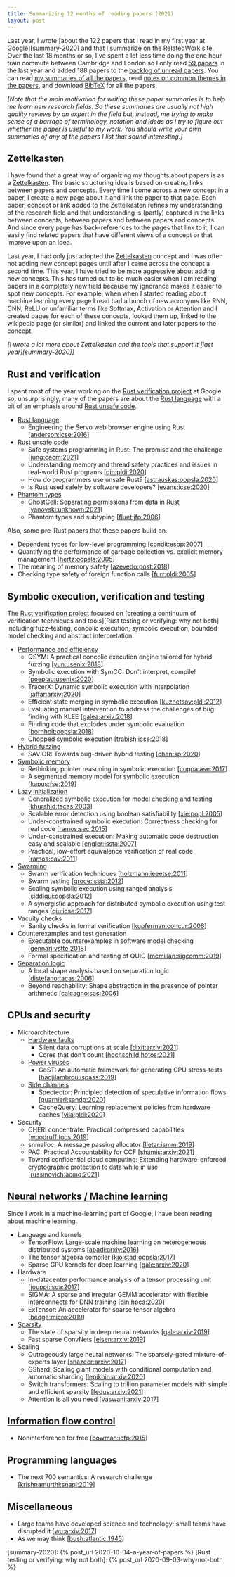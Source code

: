 ```yaml
---
title: Summarizing 12 months of reading papers (2021)
layout: post
---
```


Last year, I wrote [about the 122 papers that I read in my first year at Google][summary-2020]
and that I summarize on [the RelatedWork site][RelatedWork].
Over the last 18 months or so, I've spent a lot less time doing the one hour train commute between Cambridge and London
so I only read [59 papers][papers] in the last year and added 188 papers to the [backlog of unread papers][backlog].
You can read [my summaries of all the papers][RelatedWork],
read [notes on common themes in the papers][notes],
and download [BibTeX][bibfile] for all the papers.

*[Note that the main motivation for writing these paper summaries
is to help me learn new research fields.
So these summaries are usually not high quality reviews by an expert in the
field but, instead, me trying to make sense of a barrage of terminology,
notation and ideas as I try to figure out whether the paper is useful to my
work.
You should write your own summaries of any of the papers I list that sound interesting.]*


## Zettelkasten

I have found that a great way of organizing my thoughts about papers is as a
[Zettelkasten].  The basic structuring idea is based on creating links between
papers and concepts.  Every time I come across a new concept in a paper, I
create a new page about it and link the paper to that page.  Each paper,
concept or link added to the Zettelkasten refines my understanding of the
research field and that understanding is (partly) captured in the links between concepts,
between papers and between papers and concepts.
And since every page has back-references to the pages that link to it, I can
easily find related papers that have different views of a concept or that improve
upon an idea.

Last year, I had only just adopted the [Zettelkasten] concept and I was often not adding
new concept pages until after I came across the concept a second time.
This year, I have tried to be more aggressive about adding new concepts.
This has turned out to be much easier when I am reading papers in a completely new field
because my ignorance makes it easier to spot new concepts.
For example, when when I started reading about machine learning every page
I read had a bunch of new acronyms like RNN, CNN, ReLU or unfamiliar terms
like Softmax, Activation or Attention and I created pages for each of these concepts,
looked them up, linked to the wikipedia page (or similar) and linked the current
and later papers to the concept.

*[I wrote a lot more about Zettelkasten and the tools that support it [last year][summary-2020]]*


## Rust and verification

I spent most of the year working on the [Rust verification project](https://project-oak.github.io/rust-verification-tools/) at Google
so, unsurprisingly, many of the papers are about the [Rust language] with a bit of an emphasis around [Rust unsafe code].

- [Rust language]
  - Engineering the Servo web browser engine using Rust [<a href="{{site.RWurl}}/papers/anderson:icse:2016/">anderson:icse:2016</a>]
- [Rust unsafe code]
  - Safe systems programming in Rust: The promise and the challenge [<a href="{{site.RWurl}}/papers/jung:cacm:2021/">jung:cacm:2021</a>]
  - Understanding memory and thread safety practices and issues in real-world Rust programs [<a href="{{site.RWurl}}/papers/qin:pldi:2020/">qin:pldi:2020</a>]
  - How do programmers use unsafe Rust? [<a href="{{site.RWurl}}/papers/astrauskas:oopsla:2020/">astrauskas:oopsla:2020</a>]
  - Is Rust used safely by software developers? [<a href="{{site.RWurl}}/papers/evans:icse:2020/">evans:icse:2020</a>]
- [Phantom types]
  - GhostCell: Separating permissions from data in Rust [<a href="{{site.RWurl}}/papers/yanovski:unknown:2021/">yanovski:unknown:2021</a>]
  - Phantom types and subtyping [<a href="{{site.RWurl}}/papers/fluet:jfp:2006/">fluet:jfp:2006</a>]

Also, some pre-Rust papers that these papers build on.

- Dependent types for low-level programming [<a href="{{site.RWurl}}/papers/condit:esop:2007/">condit:esop:2007</a>]
- Quantifying the performance of garbage collection vs. explicit memory management [<a href="{{site.RWurl}}/papers/hertz:oopsla:2005/">hertz:oopsla:2005</a>]
- The meaning of memory safety [<a href="{{site.RWurl}}/papers/azevedo:post:2018/">azevedo:post:2018</a>]
- Checking type safety of foreign function calls [<a href="{{site.RWurl}}/papers/furr:pldi:2005/">furr:pldi:2005</a>]


## Symbolic execution, verification and testing

The [Rust verification project](https://project-oak.github.io/rust-verification-tools/)
focused on [creating a continuum of verification techniques and tools][Rust testing or verifying: why not both]
including fuzz-testing, concolic execution, symbolic execution, bounded model checking and abstract interpretation.

- [Performance and efficiency][Verifier performance]
  - QSYM: A practical concolic execution engine tailored for hybrid fuzzing [<a href="{{site.RWurl}}/papers/yun:usenix:2018/">yun:usenix:2018</a>]
  - Symbolic execution with SymCC: Don't interpret, compile! [<a href="{{site.RWurl}}/papers/poeplau:usenix:2020/">poeplau:usenix:2020</a>]
  - TracerX: Dynamic symbolic execution with interpolation [<a href="{{site.RWurl}}/papers/jaffar:arxiv:2020/">jaffar:arxiv:2020</a>]
  - Efficient state merging in symbolic execution [<a href="{{site.RWurl}}/papers/kuznetsov:pldi:2012/">kuznetsov:pldi:2012</a>]
  - Evaluating manual intervention to address the challenges of bug finding with KLEE [<a href="{{site.RWurl}}/papers/galea:arxiv:2018/">galea:arxiv:2018</a>]
  - Finding code that explodes under symbolic evaluation [<a href="{{site.RWurl}}/papers/bornholt:oopsla:2018/">bornholt:oopsla:2018</a>]
  - Chopped symbolic execution [<a href="{{site.RWurl}}/papers/trabish:icse:2018/">trabish:icse:2018</a>]
- [Hybrid fuzzing]
  - SAVIOR: Towards bug-driven hybrid testing [<a href="{{site.RWurl}}/papers/chen:sp:2020/">chen:sp:2020</a>]
- [Symbolic memory]
  - Rethinking pointer reasoning in symbolic execution [<a href="{{site.RWurl}}/papers/coppa:ase:2017/">coppa:ase:2017</a>]
  - A segmented memory model for symbolic execution [<a href="{{site.RWurl}}/papers/kapus:fse:2019/">kapus:fse:2019</a>]
- [Lazy initialization]
  - Generalized symbolic execution for model checking and testing [<a href="{{site.RWurl}}/papers/khurshid:tacas:2003/">khurshid:tacas:2003</a>]
  - Scalable error detection using boolean satisfiability [<a href="{{site.RWurl}}/papers/xie:popl:2005/">xie:popl:2005</a>]
  - Under-constrained symbolic execution: Correctness checking for real code [<a href="{{site.RWurl}}/papers/ramos:sec:2015/">ramos:sec:2015</a>]
  - Under-constrained execution: Making automatic code destruction easy and scalable [<a href="{{site.RWurl}}/papers/engler:issta:2007/">engler:issta:2007</a>]
  - Practical, low-effort equivalence verification of real code [<a href="{{site.RWurl}}/papers/ramos:cav:2011/">ramos:cav:2011</a>]
- [Swarming][Swarm verification]
  - Swarm verification techniques [<a href="{{site.RWurl}}/papers/holzmann:ieeetse:2011/">holzmann:ieeetse:2011</a>]
  - Swarm testing [<a href="{{site.RWurl}}/papers/groce:issta:2012/">groce:issta:2012</a>]
  - Scaling symbolic execution using ranged analysis [<a href="{{site.RWurl}}/papers/siddiqui:oopsla:2012/">siddiqui:oopsla:2012</a>]
  - A synergistic approach for distributed symbolic execution using test ranges [<a href="{{site.RWurl}}/papers/qiu:icse:2017/">qiu:icse:2017</a>]
- Vacuity checks
  - Sanity checks in formal verification [<a href="{{site.RWurl}}/papers/kupferman:concur:2006/">kupferman:concur:2006</a>]
- Counterexamples and test generation
  - Executable counterexamples in software model checking [<a href="{{site.RWurl}}/papers/gennari:vstte:2018/">gennari:vstte:2018</a>]
  - Formal specification and testing of QUIC [<a href="{{site.RWurl}}/papers/mcmillan:sigcomm:2019/">mcmillan:sigcomm:2019</a>]
- [Separation logic]
  - A local shape analysis based on separation logic [<a href="{{site.RWurl}}/papers/distefano:tacas:2006/">distefano:tacas:2006</a>]
  - Beyond reachability: Shape abstraction in the presence of pointer arithmetic [<a href="{{site.RWurl}}/papers/calcagno:sas:2006/">calcagno:sas:2006</a>]


## CPUs and security

- Microarchitecture
  - [Hardware faults]
    - Silent data corruptions at scale [<a href="{{site.RWurl}}/papers/dixit:arxiv:2021/">dixit:arxiv:2021</a>]
    - Cores that don't count [<a href="{{site.RWurl}}/papers/hochschild:hotos:2021/">hochschild:hotos:2021</a>]
  - [Power viruses][Power virus]
    - GeST: An automatic framework for generating CPU stress-tests [<a href="{{site.RWurl}}/papers/hadjilambrou:ispass:2019/">hadjilambrou:ispass:2019</a>]
  - [Side channels][Side channel]
    - Spectector: Principled detection of speculative information flows [<a href="{{site.RWurl}}/papers/guarnieri:sandp:2020/">guarnieri:sandp:2020</a>]
    - CacheQuery: Learning replacement policies from hardware caches [<a href="{{site.RWurl}}/papers/vila:pldi:2020/">vila:pldi:2020</a>]
- Security
  - CHERI concentrate: Practical compressed capabilities [<a href="{{site.RWurl}}/papers/woodruff:tocs:2019/">woodruff:tocs:2019</a>]
  - snmalloc: A message passing allocator [<a href="{{site.RWurl}}/papers/lietar:ismm:2019/">lietar:ismm:2019</a>]
  - PAC: Practical Accountability for CCF [<a href="{{site.RWurl}}/papers/shamis:arxiv:2021/">shamis:arxiv:2021</a>]
  - Toward confidential cloud computing: Extending hardware-enforced cryptographic protection to data while in use [<a href="{{site.RWurl}}/papers/russinovich:acmq:2021/">russinovich:acmq:2021</a>]
  

## [Neural networks / Machine learning][Neural network]

Since I work in a machine-learning part of Google, I have been reading about machine learning.

- Language and kernels
  - TensorFlow: Large-scale machine learning on heterogeneous distributed systems [<a href="{{site.RWurl}}/papers/abadi:arxiv:2016/">abadi:arxiv:2016</a>]
  - The tensor algebra compiler [<a href="https://alastairreid.github.io/RelatedWork/papers/kjolstad:oopsla:2017/">kjolstad:oopsla:2017</a>]
  - Sparse GPU kernels for deep learning [<a href="{{site.RWurl}}/papers/gale:arxiv:2020/">gale:arxiv:2020</a>]
- Hardware
  - In-datacenter performance analysis of a tensor processing unit [<a href="{{site.RWurl}}/papers/jouppi:isca:2017/">jouppi:isca:2017</a>]
  - SIGMA: A sparse and irregular GEMM accelerator with flexible interconnects for DNN training [<a href="/papers/qin:hpca:2020/">qin:hpca:2020</a>]
  - ExTensor: An accelerator for sparse tensor algebra [<a href="{{site.RWurl}}/papers/hedge:micro:2019/">hedge:micro:2019</a>]
- [Sparsity][Sparse model]
  - The state of sparsity in deep neural networks [<a href="{{site.RWurl}}/papers/gale:arxiv:2019/">gale:arxiv:2019</a>]
  - Fast sparse ConvNets [<a href="{{site.RWurl}}/papers/elsen:arxiv:2019/">elsen:arxiv:2019</a>]
- Scaling
  - Outrageously large neural networks: The sparsely-gated mixture-of-experts layer [<a href="{{site.RWurl}}/papers/shazeer:arxiv:2017/">shazeer:arxiv:2017</a>]
  - GShard: Scaling giant models with conditional computation and automatic sharding [<a href="{{site.RWurl}}/papers/lepikhin:arxiv:2020/">lepikhin:arxiv:2020</a>]
  - Switch transformers: Scaling to trillion parameter models with simple and efficient sparsity [<a href="{{site.RWurl}}/papers/fedus:arxiv:2021/">fedus:arxiv:2021</a>]
  - Attention is all you need [<a href="{{site.RWurl}}/papers/vaswani:arxiv:2017/">vaswani:arxiv:2017</a>]

## [Information flow control]

- Noninterference for free [<a href="{{site.RWurl}}/papers/bowman:icfp:2015/">bowman:icfp:2015</a>]

## Programming languages

- The next 700 semantics: A research challenge [<a href="{{site.RWurl}}/papers/krishnamurthi:snapl:2019/">krishnamurthi:snapl:2019</a>]


## Miscellaneous

- Large teams have developed science and technology; small teams have disrupted it [<a href="{{site.RWurl}}/papers/wu:arxiv:2017/">wu:arxiv:2017</a>]
- As we may think [<a href="{{site.RWurl}}/papers/bush:atlantic:1945/">bush:atlantic:1945</a>]



[summary-2020]:               {% post_url 2020-10-04-a-year-of-papers %}
[Rust testing or verifying: why not both]: {% post_url 2020-09-03-why-not-both %}

[RelatedWork]:                {{site.RWurl}}
[bibfile]:                    {{site.RWurl}}/RelatedWork.bib
[papers]:                     {{site.RWurl}}/papers
[backlog]:                    {{site.RWurl}}/papers/#unsummarized
[notes]:                      {{site.RWurl}}/notes

[Hardware faults]:            {{site.RWurl}}/notes/hardware-faults/
[Hybrid fuzzing]:             {{site.RWurl}}/notes/hybrid-testing/
[Information flow control]:   {{site.RWurl}}/notes/information-flow/
[Lazy initialization]:        {{site.RWurl}}/notes/lazy-initialization/
[Neural network]:             {{site.RWurl}}/notes/neural-network/
[Power virus]:                {{site.RWurl}}/notes/power-virus/
[Phantom types]:              {{site.RWurl}}/notes/phantom-types/
[Rust language]:              {{site.RWurl}}/notes/rust-language/
[Rust unsafe code]:           {{site.RWurl}}/notes/rust-unsafe-code/
[Separation logic]:           {{site.RWurl}}/notes/separation-logic/
[Side channel]:               {{site.RWurl}}/notes/side-channel/
[Sparse model]:               {{site.RWurl}}/notes/sparse-model/
[Swarm verification]:         {{site.RWurl}}/notes/swarm-verification/
[Symbolic memory]:            {{site.RWurl}}/notes/symbolic-memory/
[Verifier performance]:       {{site.RWurl}}/notes/verifier-performance/

[the morning paper]:          https://blog.acolyer.org
[Zettelkasten]:               https://zettelkasten.de/posts/zettelkasten-improves-thinking-writing
